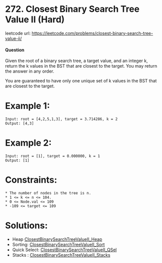 # 272. Closest Binary Search Tree Value II (Hard)
 
leetcode url: https://leetcode.com/problems/closest-binary-search-tree-value-ii/

 
#### Question
Given the root of a binary search tree, a target value, and an integer k, return the k values in the BST that are closest to the target. You may return the answer in any order.

You are guaranteed to have only one unique set of k values in the BST that are closest to the target.

# Example 1:

```
Input: root = [4,2,5,1,3], target = 3.714286, k = 2
Output: [4,3]
 ```
 
# Example 2:

```
Input: root = [1], target = 0.000000, k = 1
Output: [1]
```
# Constraints:

```
* The number of nodes in the tree is n.
* 1 <= k <= n <= 104.
* 0 <= Node.val <= 109
* -109 <= target <= 109
 ```
 
 # Solutions:
 * Heap [ClosestBinarySearchTreeValueII_Heap](ClosestBinarySearchTreeValueII_Heap.cs)
 * Sorting: [ClosestBinarySearchTreeValueII_Sort](ClosestBinarySearchTreeValueII_Sort.cs)
 * Quick Select: [ClosestBinarySearchTreeValueII_QSel](ClosestBinarySearchTreeValueII_QSel.cs)
 * Stacks : [ClosestBinarySearchTreeValueII_Stacks](ClosestBinarySearchTreeValueII_Stacks.cs)